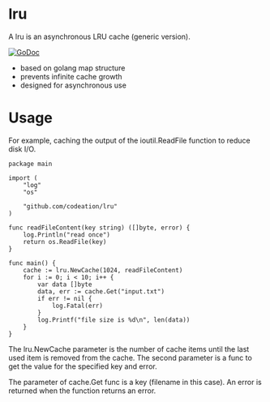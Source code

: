 # lru

A lru is an asynchronous LRU cache (generic version).

[![GoDoc](https://godoc.org/github.com/codeation/lru?status.svg)](https://godoc.org/github.com/codeation/lru)

- based on golang map structure
- prevents infinite cache growth
- designed for asynchronous use

# Usage

For example, caching the output of the ioutil.ReadFile function to reduce disk I/O.

```
package main

import (
	"log"
	"os"

	"github.com/codeation/lru"
)

func readFileContent(key string) ([]byte, error) {
	log.Println("read once")
	return os.ReadFile(key)
}

func main() {
	cache := lru.NewCache(1024, readFileContent)
	for i := 0; i < 10; i++ {
		var data []byte
		data, err := cache.Get("input.txt")
		if err != nil {
			log.Fatal(err)
		}
		log.Printf("file size is %d\n", len(data))
	}
}
```

The lru.NewCache parameter is the number of cache items until the last used item is removed from the cache. The second parameter is a func to get the value for the specified key and error.

The parameter of cache.Get func is a key (filename in this case). An error is returned when the function returns an error.
